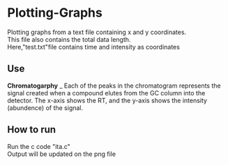 # Plotting-Graphs
Plotting graphs from a text file containing x and y coordinates.<br>
This file also contains the total data length.
<br>
Here,"test.txt"file contains time and intensity as coordinates
<h2>Use</h2>
<strong>Chromatogarphy</strong> _ Each of the peaks in the chromatogram represents the signal created when a compound elutes from the GC column into the detector. The x-axis shows the RT, and the y-axis shows the intensity (abundence) of the signal. 
<h2>How to run</h2>
Run the c code "ita.c"<br>
Output will be updated on the png file
